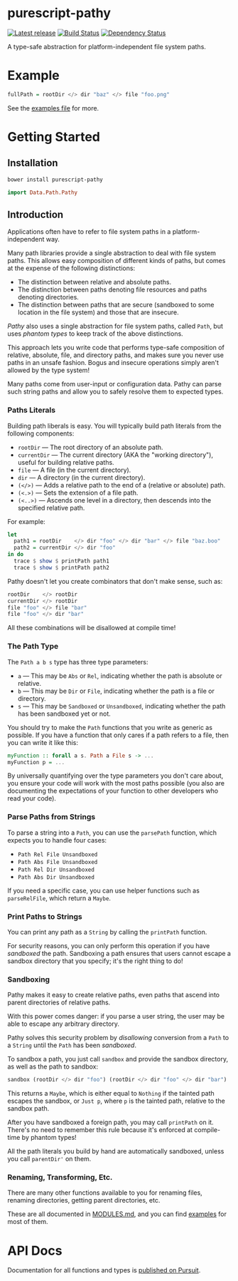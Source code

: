 # purescript-pathy

[![Latest release](http://img.shields.io/bower/v/purescript-pathy.svg)](https://github.com/slamdata/purescript-pathy/releases)
[![Build Status](https://travis-ci.org/slamdata/purescript-pathy.svg?branch=master)](https://travis-ci.org/slamdata/purescript-pathy)
[![Dependency Status](https://www.versioneye.com/user/projects/56a108062c2fab002500023f/badge.svg?style=flat)](https://www.versioneye.com/user/projects/56a108062c2fab002500023f)

A type-safe abstraction for platform-independent file system paths.

# Example

```purescript
fullPath = rootDir </> dir "baz" </> file "foo.png"
```

See the [examples file](/examples/src/Examples.purs) for more.

# Getting Started

## Installation

```bash
bower install purescript-pathy
```

```purescript
import Data.Path.Pathy
```

## Introduction

Applications often have to refer to file system paths in a platform-independent way. 

Many path libraries provide a single abstraction to deal with file system paths. This allows easy composition of different kinds of paths, but comes at the expense of the following distinctions:

 * The distinction between relative and absolute paths.
 * The distinction between paths denoting file resources and paths denoting directories.
 * The distinction between paths that are secure (sandboxed to some location in the file system) and those that are insecure.

*Pathy* also uses a single abstraction for file system paths, called `Path`, but uses *phantom types* to keep track of the above distinctions.

This approach lets you write code that performs type-safe composition of relative, absolute, file, and directory paths, and makes sure you never use paths in an unsafe fashion. Bogus and insecure operations simply aren't allowed by the type system!

Many paths come from user-input or configuration data. Pathy can parse such string paths and allow you to safely resolve them to expected types.

### Paths Literals

Building path liberals is easy. You will typically build path literals from the following components:

 * `rootDir`    &mdash; The root directory of an absolute path.
 * `currentDir` &mdash; The current directory (AKA the "working directory"), useful for building relative paths.
 * `file`       &mdash; A file (in the current directory).
 * `dir`        &mdash; A directory (in the current directory).
 * `(</>)`      &mdash; Adds a relative path to the end of a (relative or absolute) path.
 * `(<.>)`      &mdash; Sets the extension of a file path.
 * `(<..>)`     &mdash; Ascends one level in a directory, then descends into the specified relative path.

For example:

```purescript
let 
  path1 = rootDir    </> dir "foo" </> dir "bar" </> file "baz.boo"
  path2 = currentDir </> dir "foo"
in do
  trace $ show $ printPath path1
  trace $ show $ printPath path2
```

Pathy doesn't let you create combinators that don't make sense, such as:

```purescript
rootDir    </> rootDir
currentDir </> rootDir
file "foo" </> file "bar"
file "foo" </> dir "bar"
```

All these combinations will be disallowed at compile time!

### The Path Type

The `Path a b s` type has three type parameters:

 * `a` &mdash; This may be `Abs` or `Rel`, indicating whether the path is absolute or relative.
 * `b` &mdash; This may be `Dir` or `File`, indicating whether the path is a file or directory.
 * `s` &mdash; This may be `Sandboxed` or `Unsandboxed`, indicating whether the path has been sandboxed yet or not.

You should try to make the `Path` functions that you write as generic as possible. If you have a function that only cares if a path refers to a file, then you can write it like this:

```purescript
myFunction :: forall a s. Path a File s -> ...
myFunction p = ...
```

By universally quantifying over the type parameters you don't care about, you ensure your code will work with the most paths possible (you also are documenting the expectations of your function to other developers who read your code).

### Parse Paths from Strings

To parse a string into a `Path`, you can use the `parsePath` function, which expects you to handle four cases:

 * `Path Rel File Unsandboxed`
 * `Path Abs File Unsandboxed`
 * `Path Rel Dir Unsandboxed`
 * `Path Abs Dir Unsandboxed`

If you need a specific case, you can use helper functions such as `parseRelFile`, which return a `Maybe`.

### Print Paths to Strings

You can print any path as a `String` by calling the `printPath` function.

For security reasons, you can only perform this operation if you have *sandboxed* the path. Sandboxing a path ensures that users cannot escape a sandbox directory that you specify; it's the right thing to do!

### Sandboxing

Pathy makes it easy to create relative paths, even paths that ascend into parent directories of relative paths.

With this power comes danger: if you parse a user string, the user may be able to escape any arbitrary directory.

Pathy solves this security problem by *disallowing* conversion from a `Path` to a `String` until the `Path` has been *sandboxed*.

To sandbox a path, you just call `sandbox` and provide the sandbox directory, as well as the path to sandbox:

```purescript
sandbox (rootDir </> dir "foo") (rootDir </> dir "foo" </> dir "bar")
```

This returns a `Maybe`, which is either equal to `Nothing` if the tainted path escapes the sandbox, or `Just p`, where `p` is the tainted path, relative to the sandbox path.

After you have sandboxed a foreign path, you may call `printPath` on it. There's no need to remember this rule because it's enforced at compile-time by phantom types!

All the path literals you build by hand are automatically sandboxed, unless you call `parentDir'` on them.

### Renaming, Transforming, Etc.

There are many other functions available to you for renaming files, renaming directories, getting parent directories, etc.

These are all documented in [MODULES.md](MODULES.md), and you can find [examples](/examples/Examples.purs) for most of them.

# API Docs

Documentation for all functions and types is [published on Pursuit](http://pursuit.purescript.org/packages/purescript-pathy).
